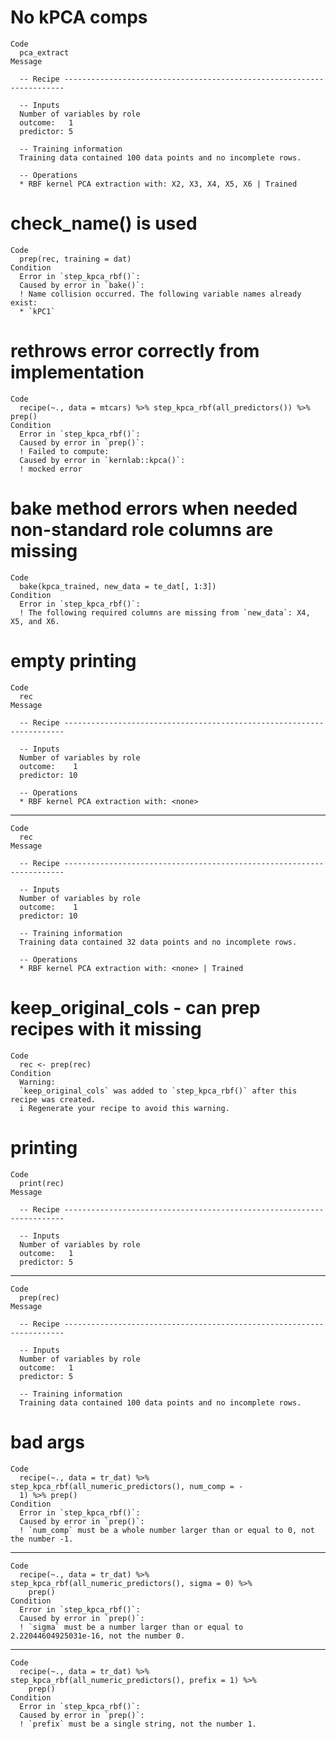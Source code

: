 # No kPCA comps

    Code
      pca_extract
    Message
      
      -- Recipe ----------------------------------------------------------------------
      
      -- Inputs 
      Number of variables by role
      outcome:   1
      predictor: 5
      
      -- Training information 
      Training data contained 100 data points and no incomplete rows.
      
      -- Operations 
      * RBF kernel PCA extraction with: X2, X3, X4, X5, X6 | Trained

# check_name() is used

    Code
      prep(rec, training = dat)
    Condition
      Error in `step_kpca_rbf()`:
      Caused by error in `bake()`:
      ! Name collision occurred. The following variable names already exist:
      * `kPC1`

# rethrows error correctly from implementation

    Code
      recipe(~., data = mtcars) %>% step_kpca_rbf(all_predictors()) %>% prep()
    Condition
      Error in `step_kpca_rbf()`:
      Caused by error in `prep()`:
      ! Failed to compute:
      Caused by error in `kernlab::kpca()`:
      ! mocked error

# bake method errors when needed non-standard role columns are missing

    Code
      bake(kpca_trained, new_data = te_dat[, 1:3])
    Condition
      Error in `step_kpca_rbf()`:
      ! The following required columns are missing from `new_data`: X4, X5, and X6.

# empty printing

    Code
      rec
    Message
      
      -- Recipe ----------------------------------------------------------------------
      
      -- Inputs 
      Number of variables by role
      outcome:    1
      predictor: 10
      
      -- Operations 
      * RBF kernel PCA extraction with: <none>

---

    Code
      rec
    Message
      
      -- Recipe ----------------------------------------------------------------------
      
      -- Inputs 
      Number of variables by role
      outcome:    1
      predictor: 10
      
      -- Training information 
      Training data contained 32 data points and no incomplete rows.
      
      -- Operations 
      * RBF kernel PCA extraction with: <none> | Trained

# keep_original_cols - can prep recipes with it missing

    Code
      rec <- prep(rec)
    Condition
      Warning:
      `keep_original_cols` was added to `step_kpca_rbf()` after this recipe was created.
      i Regenerate your recipe to avoid this warning.

# printing

    Code
      print(rec)
    Message
      
      -- Recipe ----------------------------------------------------------------------
      
      -- Inputs 
      Number of variables by role
      outcome:   1
      predictor: 5

---

    Code
      prep(rec)
    Message
      
      -- Recipe ----------------------------------------------------------------------
      
      -- Inputs 
      Number of variables by role
      outcome:   1
      predictor: 5
      
      -- Training information 
      Training data contained 100 data points and no incomplete rows.

# bad args

    Code
      recipe(~., data = tr_dat) %>% step_kpca_rbf(all_numeric_predictors(), num_comp = -
      1) %>% prep()
    Condition
      Error in `step_kpca_rbf()`:
      Caused by error in `prep()`:
      ! `num_comp` must be a whole number larger than or equal to 0, not the number -1.

---

    Code
      recipe(~., data = tr_dat) %>% step_kpca_rbf(all_numeric_predictors(), sigma = 0) %>%
        prep()
    Condition
      Error in `step_kpca_rbf()`:
      Caused by error in `prep()`:
      ! `sigma` must be a number larger than or equal to 2.22044604925031e-16, not the number 0.

---

    Code
      recipe(~., data = tr_dat) %>% step_kpca_rbf(all_numeric_predictors(), prefix = 1) %>%
        prep()
    Condition
      Error in `step_kpca_rbf()`:
      Caused by error in `prep()`:
      ! `prefix` must be a single string, not the number 1.

